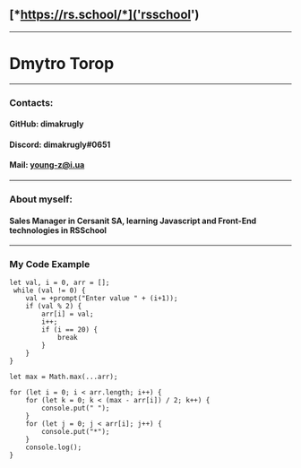 ## [*https://rs.school/*]('rsschool')
---
# Dmytro Torop
---
### **Contacts**:

#### GitHub: dimakrugly
#### Discord: dimakrugly#0651
#### Mail: young-z@i.ua
---

### **About myself**:

#### Sales Manager in Cersanit SA, learning Javascript and Front-End technologies in RSSchool
---
### **My Code Example**
```
let val, i = 0, arr = [];
 while (val != 0) {
    val = +prompt("Enter value " + (i+1));
    if (val % 2) {
        arr[i] = val;
        i++;
        if (i == 20) {
            break
        }
    }
}
 
let max = Math.max(...arr);
 
for (let i = 0; i < arr.length; i++) {
    for (let k = 0; k < (max - arr[i]) / 2; k++) {
        console.put(" ");
    }
    for (let j = 0; j < arr[i]; j++) {
        console.put("*");
    }
    console.log();
}

```